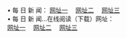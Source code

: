 &#8226; 每 日 新 闻：
<a href="http://32.port0.org:81/day/" target="_blank">网址一</a>
　<a href="http://24.2waky.com/day/" target="_blank">网址二</a>
　<a href="http://hk.hacked.jp:81/day/" target="_blank">网址三</a><br />
&#8226; 每 日 新 闻...在线阅读（下载）网址：<br />
  <a href="http://32.port0.org:81/day/" target="_blank">网址一</a>
　<a href="http://24.2waky.com/day/" target="_blank">网址二</a>
　<a href="http://hk.hacked.jp:81/day/" target="_blank">网址三</a><br />
